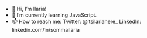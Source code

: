 - 👋 Hi, I’m Ilaria! 
- 🌱 I’m currently learning JavaScript.
- 📫 How to reach me: 
Twitter: @itsilariahere_
LinkedIn: linkedin.com/in/sommailaria 

<!---
sommailaria/sommailaria is a ✨ special ✨ repository because its `README.md` (this file) appears on your GitHub profile.
You can click the Preview link to take a look at your changes.
--->

